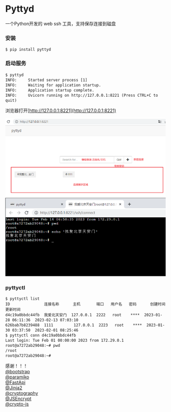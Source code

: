 # Pyttyd
一个Python开发的 web ssh 工具，支持保存连接到磁盘

### 安装

```commandline
$ pip install pyttyd
```

### 启动服务

```commandline
$ pyttyd
INFO:     Started server process [1]
INFO:     Waiting for application startup.
INFO:     Application startup complete.
INFO:     Uvicorn running on http://127.0.0.1:8221 (Press CTRL+C to quit)
```

浏览器打开[http://127.0.0.1:8221](http://127.0.0.1:8221)

![](./src/pyttyd/static/img/index.png)
![](./src/pyttyd/static/img/terminal.png)

### pyttyctl

```commandline
$ pyttyctl list
ID               连接名称      主机       端口   用户名   密码      创建时间             更新时间           
d4c19a0bbdc44fb  我爱北天安门  127.0.0.1  2222   root    ****  2023-01-28 06:11:36  2023-02-13 07:03:10
626bab7b8239488  1111         127.0.0.1  2223   root    ****  2023-01-30 03:37:50  2023-02-01 08:25:46
$ pyttyctl conn d4c19a0bbdc44fb
Last login: Tue Feb 01 00:00:00 2023 from 172.29.0.1
root@a7272ab29048:~# pwd
/root
root@a7272ab29048:~# 
```
感谢！！！  
[@bootstrap](https://getbootstrap.com/docs/3.4/)  
[@paramiko](https://github.com/paramiko/paramiko)  
[@FastApi](https://github.com/tiangolo/fastapi)  
[@Jinja2](https://github.com/pallets/jinja)  
[@cryptography](https://github.com/pyca/cryptography)  
[@JSEncrypt](https://github.com/travist/jsencrypt)  
[@crypto-js](https://github.com/brix/crypto-js)

